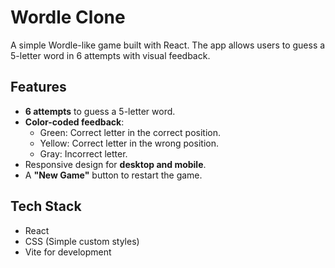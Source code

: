 # Wordle Clone

A simple Wordle-like game built with React. The app allows users to guess a 5-letter word in 6 attempts with visual feedback.

## Features
- **6 attempts** to guess a 5-letter word.
- **Color-coded feedback**:
  - Green: Correct letter in the correct position.
  - Yellow: Correct letter in the wrong position.
  - Gray: Incorrect letter.
- Responsive design for **desktop and mobile**.
- A **"New Game"** button to restart the game.

## Tech Stack
- React
- CSS (Simple custom styles)
- Vite for development
